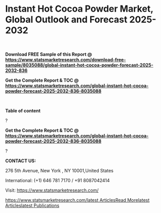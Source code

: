 <h1>Instant Hot Cocoa Powder Market, Global Outlook and Forecast 2025-2032</h1><br/><p><strong>Download FREE Sample of this Report @ <a href="https://www.statsmarketresearch.com/download-free-sample/8035088/global-instant-hot-cocoa-powder-forecast-2025-2032-836">https://www.statsmarketresearch.com/download-free-sample/8035088/global-instant-hot-cocoa-powder-forecast-2025-2032-836</a></strong></p>
 
 
 
 <div><b>Get the Complete Report & TOC @ <a href="https://www.statsmarketresearch.com/global-instant-hot-cocoa-powder-forecast-2025-2032-836-8035088">https://www.statsmarketresearch.com/global-instant-hot-cocoa-powder-forecast-2025-2032-836-8035088</a></b></div>
 
 
 
 <p><br />
 
 <b>Table of content</b></p>
 
 
 
 <p>? </p>
 
 
 
 <div><b>Get the Complete Report & TOC @ <a href="https://www.statsmarketresearch.com/global-instant-hot-cocoa-powder-forecast-2025-2032-836-8035088">https://www.statsmarketresearch.com/global-instant-hot-cocoa-powder-forecast-2025-2032-836-8035088</a></b></div>
 
 
 
 <p>? </p>
 
 
 
 <p><b>CONTACT US:</b><br />
 
 276 5th Avenue, New York , NY 10001,United States<br />
 
 International: (+1) 646 781 7170 / +91 8087042414<br />
 
 Visit: <a href="https://www.statsmarketresearch.com/">https://www.statsmarketresearch.com/</a><br />
 
 <a href="https://gyeongbokgung.com">https://www.statsmarketresearch.com/</a><a href="https://hallyeomaritime.com">latest Articles</a><a href="https://jingwansa.com">Read More</a><a href="https://nguoiviet.jp/">latest Articles</a><a href="https://www.intelmarketresearch.com/">latest Publications</a></p>